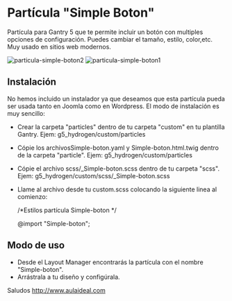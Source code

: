 # Partícula "Simple Boton"
Partícula para Gantry 5 que te permite incluir un botón con multiples opciones de configuración. Puedes cambiar el tamaño, estilo, color,etc. Muy usado en sitios web modernos. 

![particula-simple-boton2](https://user-images.githubusercontent.com/9434043/26897853-87c65278-4b8f-11e7-96ef-109469d76b17.png)
![particula-simple-boton1](https://user-images.githubusercontent.com/9434043/26897854-87cc6d66-4b8f-11e7-9fb5-74e9a268cdef.png)

Instalación
-----------
No hemos incluido un instalador ya que deseamos que esta partícula pueda ser usada tanto en Joomla como en Wordpress. 
El modo de instalación es muy sencillo:

+ Crear la carpeta "particles" dentro de tu carpeta "custom" en tu plantilla Gantry. Ejem: g5_hydrogen/custom/particles
+ Cópie los archivosSimple-boton.yaml y Simple-boton.html.twig dentro de la carpeta "particle". Ejem: g5_hydrogen/custom/particles
+ Cópie el archivo scss/_Simple-boton.scss dentro de tu carpeta "scss". Ejem: g5_hydrogen/custom/scss/_Simple-boton.scss
+ Llame al archivo desde tu custom.scss colocando la siguiente linea al comienzo: 
  
  /*Estilos partícula Simple-boton */
  
  @import "Simple-boton";


Modo de uso
-----------
+ Desde el Layout Manager encontrarás la partícula con el nombre "Simple-boton". 
+ Arrástrala a tu  diseño y configúrala.

Saludos
http://www.aulaideal.com



